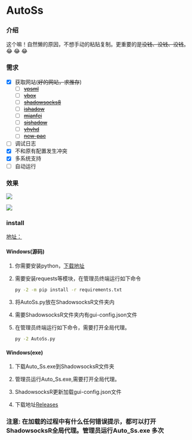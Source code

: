 # AutoSs
### 介绍

这个嘛！自然懒的原因，不想手动的粘贴复制。更重要的是~~没钱、没钱、没钱~~。:joy: :joy: :joy:

### 需求

- [x] 获取网站(~~好的网站，求推存~~)
    - [ ] [~~vpsml~~](http://ss.vpsml.site/)
    - [ ] [~~vbox~~](https://www.vbox.co/)
    - [ ] [~~shadowsocks8~~](http://free.shadowsocks8.cc/)
    - [ ] [~~ishadow~~](https://ishadow.info/)
    - [ ] [~~mianfei~~](http://www.shadowsocks.asia/mianfei/10.html)
    - [ ] [~~sishadow~~](http://ishadow.info/)
    - [ ] [~~yhyhd~~](https://xsjs.yhyhd.org/free-ss/)
    - [ ] [~~new-pac~~](https://github.com/Alvin9999/new-pac/wiki/ss%E5%85%8D%E8%B4%B9%E8%B4%A6%E5%8F%B7)
- [ ] 调试日志
- [x] 不和原有配置发生冲突
- [x] 多系统支持
- [ ] 自动运行

### 效果
![](./img/getSs_img.jpg)

![](./img/Ss_img.jpg)

### install
[地址：](https://softs.fun/?dir=%E7%A7%91%E5%AD%A6%E4%B8%8A%E7%BD%91/PC/Shadowsocks/Windows)

#### Windows(源码)

1. 你需要安装python，[下载地址](https://www.python.org/)

2. 需要安装requests等模块，在管理员终端运行如下命令

   ```cmd
   py -2 -m pip install -r requirements.txt
   ```

3. 将AutoSs.py放在ShadowsocksR文件夹内

4. 需要ShadowsocksR文件夹内有gui-config.json文件

5. 在管理员终端运行如下命令，需要打开全局代理。
    ```cmd
    py -2 AutoSs.py
    ```

#### Windows(exe)

1. 下载Auto_Ss.exe到ShadowsocksR文件夹

2. 管理员运行Auto_Ss.exe,需要打开全局代理。

3. ShadowsocksR更新加载gui-config.json文件

4. 下载地址[Releases](https://github.com/luxux/spider/releases)

### 注意: 在加载的过程中有什么任何错误提示，都可以打开ShadowsocksR全局代理。管理员运行Auto_Ss.exe **多次**
